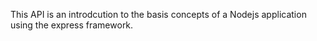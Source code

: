 This API is an introdcution to the basis concepts of a Nodejs application using the express framework.
